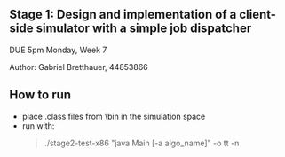 ## Stage 1: Design and implementation of a client-side simulator with a simple job dispatcher

DUE 5pm Monday, Week 7

Author: Gabriel Bretthauer, 44853866

## How to run

- place .class files from \bin in the simulation space
- run with:
  > ./stage2-test-x86 "java Main [-a algo_name]" -o tt -n
